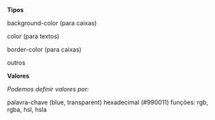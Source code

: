 **Tipos**

background-color (para caixas)

color (para textos)

border-color (para caixas)

outros 

**Valores**

*Podemos definir valores por:*

palavra-chave (blue, transparent)
hexadecimal (#990011)
funções: rgb, rgba, hsl, hsla